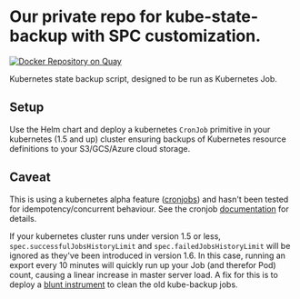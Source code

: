 Our private repo for kube-state-backup with SPC customization.
===========

[![Docker Repository on Quay](https://quay.io/repository/stackpoint/spc-state-backup/status "Docker Repository on Quay")](https://quay.io/repository/stackpoint/spc-state-backup)

Kubernetes state backup script, designed to be run as Kubernetes Job.

Setup
-----
Use the Helm chart and deploy a kubernetes `CronJob` primitive in your kubernetes (1.5 and up) cluster ensuring backups of Kubernetes resource definitions to your S3/GCS/Azure cloud storage.


Caveat
------
This is using a kubernetes alpha feature ([cronjobs](https://kubernetes.io/docs/user-guide/jobs/#handling-pod-and-container-failures)) and hasn't been tested for idempotency/concurrent behaviour.  See the cronjob [documentation](https://kubernetes.io/docs/user-guide/cron-jobs/) for details.

If your kubernetes cluster runs under version 1.5 or less, `spec.successfulJobsHistoryLimit` and `spec.failedJobsHistoryLimit` will be ignored as they've been introduced in version 1.6. In this case, running an export every 10 minutes will quickly run up your Job (and therefor Pod) count, causing a linear increase in master server load. A fix for this is to deploy a [blunt instrument](job-cleanup.yaml) to clean the old kube-backup jobs.


